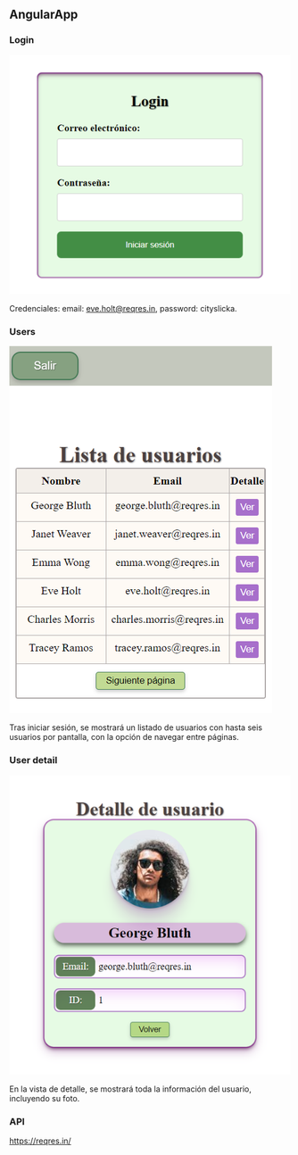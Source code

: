 ## AngularApp

### Login

!['login'](./src/assets/login.png)

Credenciales: email: eve.holt@reqres.in, password: cityslicka.

### Users

!['userList'](./src/assets/userList.png)

Tras iniciar sesión, se mostrará un listado de usuarios con hasta seis usuarios por pantalla, con la opción de navegar entre páginas.

### User detail

!['detailView'](./src/assets/detailView.png)

En la vista de detalle, se mostrará toda la información del usuario, incluyendo su foto.

### API

https://reqres.in/


